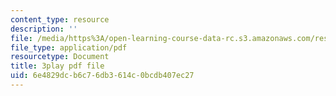 ```yaml
---
content_type: resource
description: ''
file: /media/https%3A/open-learning-course-data-rc.s3.amazonaws.com/res-18-009-learn-differential-equations-up-close-with-gilbert-strang-and-cleve-moler-fall-2015/6e4829dcb6c76db3614c0bcdb407ec27_WZMQdLW4COQ.pdf
file_type: application/pdf
resourcetype: Document
title: 3play pdf file
uid: 6e4829dc-b6c7-6db3-614c-0bcdb407ec27
---
```


